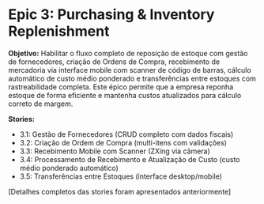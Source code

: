 # Epic 3: Purchasing & Inventory Replenishment

**Objetivo:** Habilitar o fluxo completo de reposição de estoque com gestão de fornecedores, criação de Ordens de Compra, recebimento de mercadoria via interface mobile com scanner de código de barras, cálculo automático de custo médio ponderado e transferências entre estoques com rastreabilidade completa. Este épico permite que a empresa reponha estoque de forma eficiente e mantenha custos atualizados para cálculo correto de margem.

**Stories:**
- 3.1: Gestão de Fornecedores (CRUD completo com dados fiscais)
- 3.2: Criação de Ordem de Compra (multi-itens com validações)
- 3.3: Recebimento Mobile com Scanner (ZXing via câmera)
- 3.4: Processamento de Recebimento e Atualização de Custo (custo médio ponderado automático)
- 3.5: Transferências entre Estoques (interface desktop/mobile)

[Detalhes completos das stories foram apresentados anteriormente]
